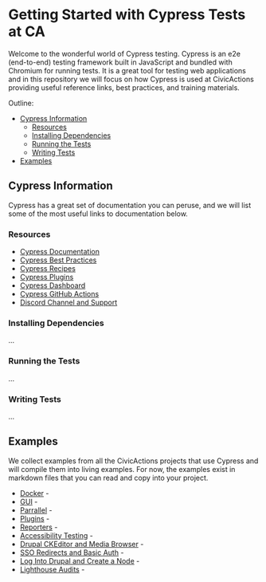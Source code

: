 # Getting Started with Cypress Tests at CA

Welcome to the wonderful world of Cypress testing. Cypress is an e2e (end-to-end) testing framework built in 
JavaScript and bundled with Chromium for running tests. It is a great tool for testing web applications and in this 
repository we will focus on how Cypress is used at CivicActions providing useful reference links, best practices, 
and training materials.

Outline:
- [Cypress Information](#cypress-information)
  - [Resources](#resources)
  - [Installing Dependencies](#installing-dependencies)
  - [Running the Tests](#running-the-tests)
  - [Writing Tests](#writing-tests)
- [Examples](#examples)

## Cypress Information

Cypress has a great set of documentation you can peruse, and we will list some of the most useful links to 
documentation below. 

### Resources

- [Cypress Documentation](https://docs.cypress.io/guides/overview/why-cypress)
- [Cypress Best Practices](https://docs.cypress.io/guides/references/best-practices)
- [Cypress Recipes](https://docs.cypress.io/examples/examples/recipes)
- [Cypress Plugins](https://docs.cypress.io/plugins)
- [Cypress Dashboard](https://docs.cypress.io/guides/dashboard/introduction)
- [Cypress GitHub Actions](https://docs.cypress.io/guides/continuous-integration/github-actions)
- [Discord Channel and Support](https://docs.cypress.io/guides/references/troubleshooting#Support-channels)

### Installing Dependencies

...

### Running the Tests

...

### Writing Tests

...

## Examples

We collect examples from all the CivicActions projects that use Cypress and will compile them into living examples. 
For now, the examples exist in markdown files that you can read and copy into your project.

- [Docker](Docker.md) - 
- [GUI](GUI.md) - 
- [Parrallel](Parallel.md) - 
- [Plugins](Plugins.md) -
- [Reporters](Reporters.md) -
- [Accessibility Testing](examples/accessibility-testing.md) -
- [Drupal CKEditor and Media Browser](examples/DrupalCKEditorAndMediaBrowser.md) -
- [SSO Redirects and Basic Auth](examples/HandleSSORedirectAndBasicAuth.md) -
- [Log Into Drupal and Create a Node](examples/LogIntoDrupalAndCreateANode.md) -
- [Lighthouse Audits](examples/LighthouseAudits.md) -

